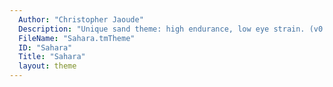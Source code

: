 ```yaml
---
  Author: "Christopher Jaoude"
  Description: "Unique sand theme: high endurance, low eye strain. (v0.5)"
  FileName: "Sahara.tmTheme"
  ID: "Sahara"
  Title: "Sahara"
  layout: theme
---
```

  